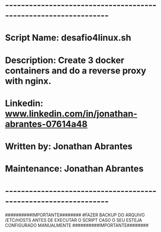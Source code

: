 # ---------------------------------------------------------------- #
# Script Name:   desafio4linux.sh
# Description:   Create 3 docker containers and do a reverse proxy with nginx.
# Linkedin:      www.linkedin.com/in/jonathan-abrantes-07614a48
# Written by:    Jonathan Abrantes
# Maintenance:   Jonathan Abrantes
# ---------------------------------------------------------------- #
##########IMPORTANTE########
#FAZER BACKUP DO ARQUIVO /ETC/HOSTS ANTES DE EXECUTAR O SCRIPT CASO O SEU ESTEJA CONFIGURADO MANUALMENTE
##########IMPORTANTE########
